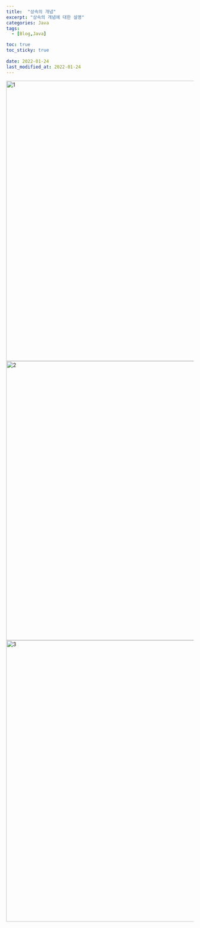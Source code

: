 ```yaml
---
title:  "상속의 개념"
excerpt: "상속의 개념에 대한 설명"
categories: Java
tags:
  - [Blog,Java]

toc: true
toc_sticky: true
 
date: 2022-01-24
last_modified_at: 2022-01-24
---
```


<img width="752" alt="1" src="https://user-images.githubusercontent.com/95912146/150685981-f073aa8d-5dd2-413d-92f8-2568010ba9e9.png">
<img width="749" alt="2" src="https://user-images.githubusercontent.com/95912146/150685983-53aca4f4-ae46-4808-9557-1fda89b357e0.png">
<img width="755" alt="3" src="https://user-images.githubusercontent.com/95912146/150685984-702e866a-8fea-4efc-b1c3-443d3d50b8cc.png">
